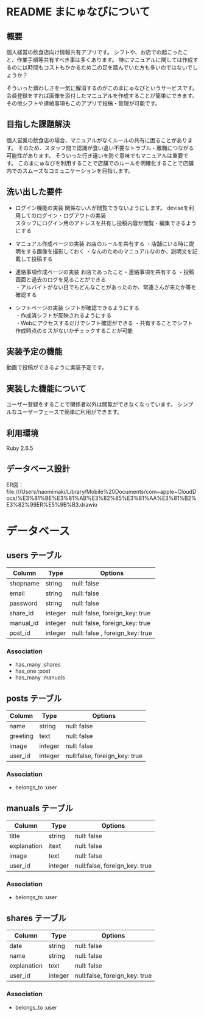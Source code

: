 # README まにゅなびについて


## 概要
  個人経営の飲食店向け情報共有アプリです。
  シフトや、お店での起こったこと、作業手順等共有すべき事は多くあります。
  特にマニュアルに関しては作成するのには時間もコストもかかるため二の足を踏んでいた方も多いのではないでしょうか？

  そういった煩わしさを一気に解消するのがこのまにゅなびというサービスです。
  会員登録をすれば画像を添付したマニュアルを作成することが簡単にできます。
  その他シフトや連絡事項もこのアプリで投稿・管理が可能です。

## 目指した課題解決
  個人営業の飲食店の場合、マニュアルがなくルールの共有に困ることがあります。
  そのため、スタッフ間で認識が食い違い不要なトラブル・離職につながる可能性があります。
  そういった行き違いを防ぐ意味でもマニュアルは重要です。
  このまにゅなびを利用することで店舗でのルールを明確化することで店舗内でのスムーズなコミュニケーションを目指します。

## 洗い出した要件
*	ログイン機能の実装	関係ない人が閲覧できないようにします。	
    deviseを利用してのログイン・ログアウトの実装	
    スタッフにログイン用のアドレスを共有し投稿内容が閲覧・編集できるようにする

*	マニュアル作成ページの実装	お店のルールを共有する
    ・店舗にいる時に説明をする画像を撮影しておく
    ・なんのためのマニュアルなのか、説明文を記載して投稿する

*	連絡事項作成ページの実装	お店であったこと・連絡事項を共有する
    ・投稿画面と過去のログを見ることができる	
    ・アルバイトがない日でもどんなことがあったのか、常連さんが来たか等を確認する

*	シフトページの実装	シフトが確認できるようにする	
    ・作成済シフトが反映されるようにする	
    ・Webにアクセスするだけでシフト確認ができる
    ・共有することでシフト作成時点のミスがないかチェックすることが可能
  
## 実装予定の機能
  動画で投稿ができるように実装予定です。
  
## 実装した機能について
  ユーザー登録をすることで関係者以外は閲覧ができなくなっています。
  シンプルなユーザーフェースで簡単に利用ができます。

## 利用環境
  Ruby 2.6.5

## データベース設計
  ER図：file:///Users/naomimaki/Library/Mobile%20Documents/com~apple~CloudDocs/%E3%81%BE%E3%81%AB%E3%82%85%E3%81%AA%E3%81%B2%E3%82%99ER%E5%9B%B3.drawio

# データベース

## users テーブル

| Column           | Type    | Options                         |
| ---------------- | ------- | ------------------------------- |
| shopname         | string  | null: false                     |
| email            | string  | null: false                     |
| password         | string  | null: false                     |
| share_id         | integer | null: false, foreign_key: true  |
| manual_id        | integer | null: false, foreign_key: true  |
| post_id          | integer | null: false , foreign_key: true |

### Association
- has_many :shares
- has_one :post
- has_many :manuals

## posts テーブル

| Column        | Type    | Options                       |
| ------------- | ------- | ----------------------------- |
| name          | string  | null: false                   |
| greeting      | text    | null: false                   |
| image         | integer | null: false                   |
| user_id       | integer |null:false, foreign_key: true  |

### Association
- belongs_to :user


## manuals テーブル

| Column            | Type    | Options                       |
| ----------------- | ------- | ------------------------------|
| title             | string  | null: false                   |
| explanation       | itext   | null: false                   |
| image             | text    | null: false                   |
| user_id           | integer |null:false, foreign_key: true  |


### Association
- belongs_to :user

## shares テーブル

| Column            | Type    | Options                       |
| ----------------- | ------- | ------------------------------|
| date              | string  | null: false                   |
| name              | string  | null: false                   |
| explanation       | text    | null: false                   |
| user_id           | integer |null:false, foreign_key: true  |

### Association
- belongs_to :user